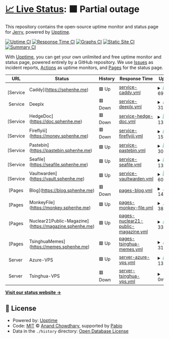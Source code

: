 # [📈 Live Status](https://status.sphenhe.me): <!--live status--> **🟧 Partial outage**

This repository contains the open-source uptime monitor and status page for [Jerry](https://status.sphenhe.me), powered by [Upptime](https://github.com/upptime/upptime).

[![Uptime CI](https://github.com/SphenHe/upptime/workflows/Uptime%20CI/badge.svg)](https://github.com/SphenHe/upptime/actions?query=workflow%3A%22Uptime+CI%22)
[![Response Time CI](https://github.com/SphenHe/upptime/workflows/Response%20Time%20CI/badge.svg)](https://github.com/SphenHe/upptime/actions?query=workflow%3A%22Response+Time+CI%22)
[![Graphs CI](https://github.com/SphenHe/upptime/workflows/Graphs%20CI/badge.svg)](https://github.com/SphenHe/upptime/actions?query=workflow%3A%22Graphs+CI%22)
[![Static Site CI](https://github.com/SphenHe/upptime/workflows/Static%20Site%20CI/badge.svg)](https://github.com/SphenHe/upptime/actions?query=workflow%3A%22Static+Site+CI%22)
[![Summary CI](https://github.com/SphenHe/upptime/workflows/Summary%20CI/badge.svg)](https://github.com/SphenHe/upptime/actions?query=workflow%3A%22Summary+CI%22)

With [Upptime](https://upptime.js.org), you can get your own unlimited and free uptime monitor and status page, powered entirely by a GitHub repository. We use [Issues](https://github.com/SphenHe/upptime/issues) as incident reports, [Actions](https://github.com/SphenHe/upptime/actions) as uptime monitors, and [Pages](https://status.sphenhe.me) for the status page.

<!--start: status pages-->
<!-- This summary is generated by Upptime (https://github.com/upptime/upptime) -->
<!-- Do not edit this manually, your changes will be overwritten -->
<!-- prettier-ignore -->
| URL | Status | History | Response Time | Uptime |
| --- | ------ | ------- | ------------- | ------ |
| <img alt="" src="https://icons.duckduckgo.com/ip3/sphenhe.me.ico" height="13"> [Service | Caddy](https://sphenhe.me) | 🟩 Up | [service-caddy.yml](https://github.com/SphenHe/upptime/commits/HEAD/history/service-caddy.yml) | <details><summary><img alt="Response time graph" src="./graphs/service-caddy/response-time-week.png" height="20"> 690ms</summary><br><a href="https://status.sphenhe.me/history/service-caddy"><img alt="Response time 694" src="https://img.shields.io/endpoint?url=https%3A%2F%2Fraw.githubusercontent.com%2FSphenHe%2Fupptime%2FHEAD%2Fapi%2Fservice-caddy%2Fresponse-time.json"></a><br><a href="https://status.sphenhe.me/history/service-caddy"><img alt="24-hour response time 766" src="https://img.shields.io/endpoint?url=https%3A%2F%2Fraw.githubusercontent.com%2FSphenHe%2Fupptime%2FHEAD%2Fapi%2Fservice-caddy%2Fresponse-time-day.json"></a><br><a href="https://status.sphenhe.me/history/service-caddy"><img alt="7-day response time 690" src="https://img.shields.io/endpoint?url=https%3A%2F%2Fraw.githubusercontent.com%2FSphenHe%2Fupptime%2FHEAD%2Fapi%2Fservice-caddy%2Fresponse-time-week.json"></a><br><a href="https://status.sphenhe.me/history/service-caddy"><img alt="30-day response time 673" src="https://img.shields.io/endpoint?url=https%3A%2F%2Fraw.githubusercontent.com%2FSphenHe%2Fupptime%2FHEAD%2Fapi%2Fservice-caddy%2Fresponse-time-month.json"></a><br><a href="https://status.sphenhe.me/history/service-caddy"><img alt="1-year response time 694" src="https://img.shields.io/endpoint?url=https%3A%2F%2Fraw.githubusercontent.com%2FSphenHe%2Fupptime%2FHEAD%2Fapi%2Fservice-caddy%2Fresponse-time-year.json"></a></details> | <details><summary><a href="https://status.sphenhe.me/history/service-caddy">100.00%</a></summary><a href="https://status.sphenhe.me/history/service-caddy"><img alt="All-time uptime 97.03%" src="https://img.shields.io/endpoint?url=https%3A%2F%2Fraw.githubusercontent.com%2FSphenHe%2Fupptime%2FHEAD%2Fapi%2Fservice-caddy%2Fuptime.json"></a><br><a href="https://status.sphenhe.me/history/service-caddy"><img alt="24-hour uptime 100.00%" src="https://img.shields.io/endpoint?url=https%3A%2F%2Fraw.githubusercontent.com%2FSphenHe%2Fupptime%2FHEAD%2Fapi%2Fservice-caddy%2Fuptime-day.json"></a><br><a href="https://status.sphenhe.me/history/service-caddy"><img alt="7-day uptime 100.00%" src="https://img.shields.io/endpoint?url=https%3A%2F%2Fraw.githubusercontent.com%2FSphenHe%2Fupptime%2FHEAD%2Fapi%2Fservice-caddy%2Fuptime-week.json"></a><br><a href="https://status.sphenhe.me/history/service-caddy"><img alt="30-day uptime 100.00%" src="https://img.shields.io/endpoint?url=https%3A%2F%2Fraw.githubusercontent.com%2FSphenHe%2Fupptime%2FHEAD%2Fapi%2Fservice-caddy%2Fuptime-month.json"></a><br><a href="https://status.sphenhe.me/history/service-caddy"><img alt="1-year uptime 97.03%" src="https://img.shields.io/endpoint?url=https%3A%2F%2Fraw.githubusercontent.com%2FSphenHe%2Fupptime%2FHEAD%2Fapi%2Fservice-caddy%2Fuptime-year.json"></a></details>
| <img alt="" src="https://icons.duckduckgo.com/ip3/null.ico" height="13"> Service | Deeplx | 🟥 Down | [service-deeplx.yml](https://github.com/SphenHe/upptime/commits/HEAD/history/service-deeplx.yml) | <details><summary><img alt="Response time graph" src="./graphs/service-deeplx/response-time-week.png" height="20"> 313ms</summary><br><a href="https://status.sphenhe.me/history/service-deeplx"><img alt="Response time 623" src="https://img.shields.io/endpoint?url=https%3A%2F%2Fraw.githubusercontent.com%2FSphenHe%2Fupptime%2FHEAD%2Fapi%2Fservice-deeplx%2Fresponse-time.json"></a><br><a href="https://status.sphenhe.me/history/service-deeplx"><img alt="24-hour response time 269" src="https://img.shields.io/endpoint?url=https%3A%2F%2Fraw.githubusercontent.com%2FSphenHe%2Fupptime%2FHEAD%2Fapi%2Fservice-deeplx%2Fresponse-time-day.json"></a><br><a href="https://status.sphenhe.me/history/service-deeplx"><img alt="7-day response time 313" src="https://img.shields.io/endpoint?url=https%3A%2F%2Fraw.githubusercontent.com%2FSphenHe%2Fupptime%2FHEAD%2Fapi%2Fservice-deeplx%2Fresponse-time-week.json"></a><br><a href="https://status.sphenhe.me/history/service-deeplx"><img alt="30-day response time 564" src="https://img.shields.io/endpoint?url=https%3A%2F%2Fraw.githubusercontent.com%2FSphenHe%2Fupptime%2FHEAD%2Fapi%2Fservice-deeplx%2Fresponse-time-month.json"></a><br><a href="https://status.sphenhe.me/history/service-deeplx"><img alt="1-year response time 623" src="https://img.shields.io/endpoint?url=https%3A%2F%2Fraw.githubusercontent.com%2FSphenHe%2Fupptime%2FHEAD%2Fapi%2Fservice-deeplx%2Fresponse-time-year.json"></a></details> | <details><summary><a href="https://status.sphenhe.me/history/service-deeplx">0.00%</a></summary><a href="https://status.sphenhe.me/history/service-deeplx"><img alt="All-time uptime 91.92%" src="https://img.shields.io/endpoint?url=https%3A%2F%2Fraw.githubusercontent.com%2FSphenHe%2Fupptime%2FHEAD%2Fapi%2Fservice-deeplx%2Fuptime.json"></a><br><a href="https://status.sphenhe.me/history/service-deeplx"><img alt="24-hour uptime 0.00%" src="https://img.shields.io/endpoint?url=https%3A%2F%2Fraw.githubusercontent.com%2FSphenHe%2Fupptime%2FHEAD%2Fapi%2Fservice-deeplx%2Fuptime-day.json"></a><br><a href="https://status.sphenhe.me/history/service-deeplx"><img alt="7-day uptime 0.00%" src="https://img.shields.io/endpoint?url=https%3A%2F%2Fraw.githubusercontent.com%2FSphenHe%2Fupptime%2FHEAD%2Fapi%2Fservice-deeplx%2Fuptime-week.json"></a><br><a href="https://status.sphenhe.me/history/service-deeplx"><img alt="30-day uptime 29.55%" src="https://img.shields.io/endpoint?url=https%3A%2F%2Fraw.githubusercontent.com%2FSphenHe%2Fupptime%2FHEAD%2Fapi%2Fservice-deeplx%2Fuptime-month.json"></a><br><a href="https://status.sphenhe.me/history/service-deeplx"><img alt="1-year uptime 91.92%" src="https://img.shields.io/endpoint?url=https%3A%2F%2Fraw.githubusercontent.com%2FSphenHe%2Fupptime%2FHEAD%2Fapi%2Fservice-deeplx%2Fuptime-year.json"></a></details>
| <img alt="" src="https://icons.duckduckgo.com/ip3/doc.sphenhe.me.ico" height="13"> [Service | HedgeDoc](https://doc.sphenhe.me) | 🟥 Down | [service-hedge-doc.yml](https://github.com/SphenHe/upptime/commits/HEAD/history/service-hedge-doc.yml) | <details><summary><img alt="Response time graph" src="./graphs/service-hedge-doc/response-time-week.png" height="20"> 133ms</summary><br><a href="https://status.sphenhe.me/history/service-hedge-doc"><img alt="Response time 646" src="https://img.shields.io/endpoint?url=https%3A%2F%2Fraw.githubusercontent.com%2FSphenHe%2Fupptime%2FHEAD%2Fapi%2Fservice-hedge-doc%2Fresponse-time.json"></a><br><a href="https://status.sphenhe.me/history/service-hedge-doc"><img alt="24-hour response time 90" src="https://img.shields.io/endpoint?url=https%3A%2F%2Fraw.githubusercontent.com%2FSphenHe%2Fupptime%2FHEAD%2Fapi%2Fservice-hedge-doc%2Fresponse-time-day.json"></a><br><a href="https://status.sphenhe.me/history/service-hedge-doc"><img alt="7-day response time 133" src="https://img.shields.io/endpoint?url=https%3A%2F%2Fraw.githubusercontent.com%2FSphenHe%2Fupptime%2FHEAD%2Fapi%2Fservice-hedge-doc%2Fresponse-time-week.json"></a><br><a href="https://status.sphenhe.me/history/service-hedge-doc"><img alt="30-day response time 544" src="https://img.shields.io/endpoint?url=https%3A%2F%2Fraw.githubusercontent.com%2FSphenHe%2Fupptime%2FHEAD%2Fapi%2Fservice-hedge-doc%2Fresponse-time-month.json"></a><br><a href="https://status.sphenhe.me/history/service-hedge-doc"><img alt="1-year response time 646" src="https://img.shields.io/endpoint?url=https%3A%2F%2Fraw.githubusercontent.com%2FSphenHe%2Fupptime%2FHEAD%2Fapi%2Fservice-hedge-doc%2Fresponse-time-year.json"></a></details> | <details><summary><a href="https://status.sphenhe.me/history/service-hedge-doc">0.00%</a></summary><a href="https://status.sphenhe.me/history/service-hedge-doc"><img alt="All-time uptime 91.84%" src="https://img.shields.io/endpoint?url=https%3A%2F%2Fraw.githubusercontent.com%2FSphenHe%2Fupptime%2FHEAD%2Fapi%2Fservice-hedge-doc%2Fuptime.json"></a><br><a href="https://status.sphenhe.me/history/service-hedge-doc"><img alt="24-hour uptime 0.00%" src="https://img.shields.io/endpoint?url=https%3A%2F%2Fraw.githubusercontent.com%2FSphenHe%2Fupptime%2FHEAD%2Fapi%2Fservice-hedge-doc%2Fuptime-day.json"></a><br><a href="https://status.sphenhe.me/history/service-hedge-doc"><img alt="7-day uptime 0.00%" src="https://img.shields.io/endpoint?url=https%3A%2F%2Fraw.githubusercontent.com%2FSphenHe%2Fupptime%2FHEAD%2Fapi%2Fservice-hedge-doc%2Fuptime-week.json"></a><br><a href="https://status.sphenhe.me/history/service-hedge-doc"><img alt="30-day uptime 29.20%" src="https://img.shields.io/endpoint?url=https%3A%2F%2Fraw.githubusercontent.com%2FSphenHe%2Fupptime%2FHEAD%2Fapi%2Fservice-hedge-doc%2Fuptime-month.json"></a><br><a href="https://status.sphenhe.me/history/service-hedge-doc"><img alt="1-year uptime 91.84%" src="https://img.shields.io/endpoint?url=https%3A%2F%2Fraw.githubusercontent.com%2FSphenHe%2Fupptime%2FHEAD%2Fapi%2Fservice-hedge-doc%2Fuptime-year.json"></a></details>
| <img alt="" src="https://icons.duckduckgo.com/ip3/money.sphenhe.me.ico" height="13"> [Service | Fireflyiii](https://money.sphenhe.me) | 🟥 Down | [service-fireflyiii.yml](https://github.com/SphenHe/upptime/commits/HEAD/history/service-fireflyiii.yml) | <details><summary><img alt="Response time graph" src="./graphs/service-fireflyiii/response-time-week.png" height="20"> 153ms</summary><br><a href="https://status.sphenhe.me/history/service-fireflyiii"><img alt="Response time 1041" src="https://img.shields.io/endpoint?url=https%3A%2F%2Fraw.githubusercontent.com%2FSphenHe%2Fupptime%2FHEAD%2Fapi%2Fservice-fireflyiii%2Fresponse-time.json"></a><br><a href="https://status.sphenhe.me/history/service-fireflyiii"><img alt="24-hour response time 104" src="https://img.shields.io/endpoint?url=https%3A%2F%2Fraw.githubusercontent.com%2FSphenHe%2Fupptime%2FHEAD%2Fapi%2Fservice-fireflyiii%2Fresponse-time-day.json"></a><br><a href="https://status.sphenhe.me/history/service-fireflyiii"><img alt="7-day response time 153" src="https://img.shields.io/endpoint?url=https%3A%2F%2Fraw.githubusercontent.com%2FSphenHe%2Fupptime%2FHEAD%2Fapi%2Fservice-fireflyiii%2Fresponse-time-week.json"></a><br><a href="https://status.sphenhe.me/history/service-fireflyiii"><img alt="30-day response time 556" src="https://img.shields.io/endpoint?url=https%3A%2F%2Fraw.githubusercontent.com%2FSphenHe%2Fupptime%2FHEAD%2Fapi%2Fservice-fireflyiii%2Fresponse-time-month.json"></a><br><a href="https://status.sphenhe.me/history/service-fireflyiii"><img alt="1-year response time 1041" src="https://img.shields.io/endpoint?url=https%3A%2F%2Fraw.githubusercontent.com%2FSphenHe%2Fupptime%2FHEAD%2Fapi%2Fservice-fireflyiii%2Fresponse-time-year.json"></a></details> | <details><summary><a href="https://status.sphenhe.me/history/service-fireflyiii">0.00%</a></summary><a href="https://status.sphenhe.me/history/service-fireflyiii"><img alt="All-time uptime 85.68%" src="https://img.shields.io/endpoint?url=https%3A%2F%2Fraw.githubusercontent.com%2FSphenHe%2Fupptime%2FHEAD%2Fapi%2Fservice-fireflyiii%2Fuptime.json"></a><br><a href="https://status.sphenhe.me/history/service-fireflyiii"><img alt="24-hour uptime 0.00%" src="https://img.shields.io/endpoint?url=https%3A%2F%2Fraw.githubusercontent.com%2FSphenHe%2Fupptime%2FHEAD%2Fapi%2Fservice-fireflyiii%2Fuptime-day.json"></a><br><a href="https://status.sphenhe.me/history/service-fireflyiii"><img alt="7-day uptime 0.00%" src="https://img.shields.io/endpoint?url=https%3A%2F%2Fraw.githubusercontent.com%2FSphenHe%2Fupptime%2FHEAD%2Fapi%2Fservice-fireflyiii%2Fuptime-week.json"></a><br><a href="https://status.sphenhe.me/history/service-fireflyiii"><img alt="30-day uptime 38.78%" src="https://img.shields.io/endpoint?url=https%3A%2F%2Fraw.githubusercontent.com%2FSphenHe%2Fupptime%2FHEAD%2Fapi%2Fservice-fireflyiii%2Fuptime-month.json"></a><br><a href="https://status.sphenhe.me/history/service-fireflyiii"><img alt="1-year uptime 85.68%" src="https://img.shields.io/endpoint?url=https%3A%2F%2Fraw.githubusercontent.com%2FSphenHe%2Fupptime%2FHEAD%2Fapi%2Fservice-fireflyiii%2Fuptime-year.json"></a></details>
| <img alt="" src="https://icons.duckduckgo.com/ip3/pastebin.sphenhe.me.ico" height="13"> [Service | Pastebin](https://pastebin.sphenhe.me) | 🟩 Up | [service-pastebin.yml](https://github.com/SphenHe/upptime/commits/HEAD/history/service-pastebin.yml) | <details><summary><img alt="Response time graph" src="./graphs/service-pastebin/response-time-week.png" height="20"> 307ms</summary><br><a href="https://status.sphenhe.me/history/service-pastebin"><img alt="Response time 246" src="https://img.shields.io/endpoint?url=https%3A%2F%2Fraw.githubusercontent.com%2FSphenHe%2Fupptime%2FHEAD%2Fapi%2Fservice-pastebin%2Fresponse-time.json"></a><br><a href="https://status.sphenhe.me/history/service-pastebin"><img alt="24-hour response time 155" src="https://img.shields.io/endpoint?url=https%3A%2F%2Fraw.githubusercontent.com%2FSphenHe%2Fupptime%2FHEAD%2Fapi%2Fservice-pastebin%2Fresponse-time-day.json"></a><br><a href="https://status.sphenhe.me/history/service-pastebin"><img alt="7-day response time 307" src="https://img.shields.io/endpoint?url=https%3A%2F%2Fraw.githubusercontent.com%2FSphenHe%2Fupptime%2FHEAD%2Fapi%2Fservice-pastebin%2Fresponse-time-week.json"></a><br><a href="https://status.sphenhe.me/history/service-pastebin"><img alt="30-day response time 237" src="https://img.shields.io/endpoint?url=https%3A%2F%2Fraw.githubusercontent.com%2FSphenHe%2Fupptime%2FHEAD%2Fapi%2Fservice-pastebin%2Fresponse-time-month.json"></a><br><a href="https://status.sphenhe.me/history/service-pastebin"><img alt="1-year response time 246" src="https://img.shields.io/endpoint?url=https%3A%2F%2Fraw.githubusercontent.com%2FSphenHe%2Fupptime%2FHEAD%2Fapi%2Fservice-pastebin%2Fresponse-time-year.json"></a></details> | <details><summary><a href="https://status.sphenhe.me/history/service-pastebin">100.00%</a></summary><a href="https://status.sphenhe.me/history/service-pastebin"><img alt="All-time uptime 99.96%" src="https://img.shields.io/endpoint?url=https%3A%2F%2Fraw.githubusercontent.com%2FSphenHe%2Fupptime%2FHEAD%2Fapi%2Fservice-pastebin%2Fuptime.json"></a><br><a href="https://status.sphenhe.me/history/service-pastebin"><img alt="24-hour uptime 100.00%" src="https://img.shields.io/endpoint?url=https%3A%2F%2Fraw.githubusercontent.com%2FSphenHe%2Fupptime%2FHEAD%2Fapi%2Fservice-pastebin%2Fuptime-day.json"></a><br><a href="https://status.sphenhe.me/history/service-pastebin"><img alt="7-day uptime 100.00%" src="https://img.shields.io/endpoint?url=https%3A%2F%2Fraw.githubusercontent.com%2FSphenHe%2Fupptime%2FHEAD%2Fapi%2Fservice-pastebin%2Fuptime-week.json"></a><br><a href="https://status.sphenhe.me/history/service-pastebin"><img alt="30-day uptime 100.00%" src="https://img.shields.io/endpoint?url=https%3A%2F%2Fraw.githubusercontent.com%2FSphenHe%2Fupptime%2FHEAD%2Fapi%2Fservice-pastebin%2Fuptime-month.json"></a><br><a href="https://status.sphenhe.me/history/service-pastebin"><img alt="1-year uptime 99.96%" src="https://img.shields.io/endpoint?url=https%3A%2F%2Fraw.githubusercontent.com%2FSphenHe%2Fupptime%2FHEAD%2Fapi%2Fservice-pastebin%2Fuptime-year.json"></a></details>
| <img alt="" src="https://icons.duckduckgo.com/ip3/seafile.sphenhe.me.ico" height="13"> [Service | Seafile](https://seafile.sphenhe.me) | 🟩 Up | [service-seafile.yml](https://github.com/SphenHe/upptime/commits/HEAD/history/service-seafile.yml) | <details><summary><img alt="Response time graph" src="./graphs/service-seafile/response-time-week.png" height="20"> 1380ms</summary><br><a href="https://status.sphenhe.me/history/service-seafile"><img alt="Response time 1068" src="https://img.shields.io/endpoint?url=https%3A%2F%2Fraw.githubusercontent.com%2FSphenHe%2Fupptime%2FHEAD%2Fapi%2Fservice-seafile%2Fresponse-time.json"></a><br><a href="https://status.sphenhe.me/history/service-seafile"><img alt="24-hour response time 1082" src="https://img.shields.io/endpoint?url=https%3A%2F%2Fraw.githubusercontent.com%2FSphenHe%2Fupptime%2FHEAD%2Fapi%2Fservice-seafile%2Fresponse-time-day.json"></a><br><a href="https://status.sphenhe.me/history/service-seafile"><img alt="7-day response time 1380" src="https://img.shields.io/endpoint?url=https%3A%2F%2Fraw.githubusercontent.com%2FSphenHe%2Fupptime%2FHEAD%2Fapi%2Fservice-seafile%2Fresponse-time-week.json"></a><br><a href="https://status.sphenhe.me/history/service-seafile"><img alt="30-day response time 1187" src="https://img.shields.io/endpoint?url=https%3A%2F%2Fraw.githubusercontent.com%2FSphenHe%2Fupptime%2FHEAD%2Fapi%2Fservice-seafile%2Fresponse-time-month.json"></a><br><a href="https://status.sphenhe.me/history/service-seafile"><img alt="1-year response time 1068" src="https://img.shields.io/endpoint?url=https%3A%2F%2Fraw.githubusercontent.com%2FSphenHe%2Fupptime%2FHEAD%2Fapi%2Fservice-seafile%2Fresponse-time-year.json"></a></details> | <details><summary><a href="https://status.sphenhe.me/history/service-seafile">100.00%</a></summary><a href="https://status.sphenhe.me/history/service-seafile"><img alt="All-time uptime 83.12%" src="https://img.shields.io/endpoint?url=https%3A%2F%2Fraw.githubusercontent.com%2FSphenHe%2Fupptime%2FHEAD%2Fapi%2Fservice-seafile%2Fuptime.json"></a><br><a href="https://status.sphenhe.me/history/service-seafile"><img alt="24-hour uptime 100.00%" src="https://img.shields.io/endpoint?url=https%3A%2F%2Fraw.githubusercontent.com%2FSphenHe%2Fupptime%2FHEAD%2Fapi%2Fservice-seafile%2Fuptime-day.json"></a><br><a href="https://status.sphenhe.me/history/service-seafile"><img alt="7-day uptime 100.00%" src="https://img.shields.io/endpoint?url=https%3A%2F%2Fraw.githubusercontent.com%2FSphenHe%2Fupptime%2FHEAD%2Fapi%2Fservice-seafile%2Fuptime-week.json"></a><br><a href="https://status.sphenhe.me/history/service-seafile"><img alt="30-day uptime 74.86%" src="https://img.shields.io/endpoint?url=https%3A%2F%2Fraw.githubusercontent.com%2FSphenHe%2Fupptime%2FHEAD%2Fapi%2Fservice-seafile%2Fuptime-month.json"></a><br><a href="https://status.sphenhe.me/history/service-seafile"><img alt="1-year uptime 83.12%" src="https://img.shields.io/endpoint?url=https%3A%2F%2Fraw.githubusercontent.com%2FSphenHe%2Fupptime%2FHEAD%2Fapi%2Fservice-seafile%2Fuptime-year.json"></a></details>
| <img alt="" src="https://icons.duckduckgo.com/ip3/vault.sphenhe.me.ico" height="13"> [Service | Vaultwarden](https://vault.sphenhe.me) | 🟩 Up | [service-vaultwarden.yml](https://github.com/SphenHe/upptime/commits/HEAD/history/service-vaultwarden.yml) | <details><summary><img alt="Response time graph" src="./graphs/service-vaultwarden/response-time-week.png" height="20"> 603ms</summary><br><a href="https://status.sphenhe.me/history/service-vaultwarden"><img alt="Response time 574" src="https://img.shields.io/endpoint?url=https%3A%2F%2Fraw.githubusercontent.com%2FSphenHe%2Fupptime%2FHEAD%2Fapi%2Fservice-vaultwarden%2Fresponse-time.json"></a><br><a href="https://status.sphenhe.me/history/service-vaultwarden"><img alt="24-hour response time 477" src="https://img.shields.io/endpoint?url=https%3A%2F%2Fraw.githubusercontent.com%2FSphenHe%2Fupptime%2FHEAD%2Fapi%2Fservice-vaultwarden%2Fresponse-time-day.json"></a><br><a href="https://status.sphenhe.me/history/service-vaultwarden"><img alt="7-day response time 603" src="https://img.shields.io/endpoint?url=https%3A%2F%2Fraw.githubusercontent.com%2FSphenHe%2Fupptime%2FHEAD%2Fapi%2Fservice-vaultwarden%2Fresponse-time-week.json"></a><br><a href="https://status.sphenhe.me/history/service-vaultwarden"><img alt="30-day response time 530" src="https://img.shields.io/endpoint?url=https%3A%2F%2Fraw.githubusercontent.com%2FSphenHe%2Fupptime%2FHEAD%2Fapi%2Fservice-vaultwarden%2Fresponse-time-month.json"></a><br><a href="https://status.sphenhe.me/history/service-vaultwarden"><img alt="1-year response time 574" src="https://img.shields.io/endpoint?url=https%3A%2F%2Fraw.githubusercontent.com%2FSphenHe%2Fupptime%2FHEAD%2Fapi%2Fservice-vaultwarden%2Fresponse-time-year.json"></a></details> | <details><summary><a href="https://status.sphenhe.me/history/service-vaultwarden">100.00%</a></summary><a href="https://status.sphenhe.me/history/service-vaultwarden"><img alt="All-time uptime 95.40%" src="https://img.shields.io/endpoint?url=https%3A%2F%2Fraw.githubusercontent.com%2FSphenHe%2Fupptime%2FHEAD%2Fapi%2Fservice-vaultwarden%2Fuptime.json"></a><br><a href="https://status.sphenhe.me/history/service-vaultwarden"><img alt="24-hour uptime 100.00%" src="https://img.shields.io/endpoint?url=https%3A%2F%2Fraw.githubusercontent.com%2FSphenHe%2Fupptime%2FHEAD%2Fapi%2Fservice-vaultwarden%2Fuptime-day.json"></a><br><a href="https://status.sphenhe.me/history/service-vaultwarden"><img alt="7-day uptime 100.00%" src="https://img.shields.io/endpoint?url=https%3A%2F%2Fraw.githubusercontent.com%2FSphenHe%2Fupptime%2FHEAD%2Fapi%2Fservice-vaultwarden%2Fuptime-week.json"></a><br><a href="https://status.sphenhe.me/history/service-vaultwarden"><img alt="30-day uptime 60.43%" src="https://img.shields.io/endpoint?url=https%3A%2F%2Fraw.githubusercontent.com%2FSphenHe%2Fupptime%2FHEAD%2Fapi%2Fservice-vaultwarden%2Fuptime-month.json"></a><br><a href="https://status.sphenhe.me/history/service-vaultwarden"><img alt="1-year uptime 95.40%" src="https://img.shields.io/endpoint?url=https%3A%2F%2Fraw.githubusercontent.com%2FSphenHe%2Fupptime%2FHEAD%2Fapi%2Fservice-vaultwarden%2Fuptime-year.json"></a></details>
| <img alt="" src="https://icons.duckduckgo.com/ip3/blog.sphenhe.me.ico" height="13"> [Pages | Blog](https://blog.sphenhe.me) | 🟥 Down | [pages-blog.yml](https://github.com/SphenHe/upptime/commits/HEAD/history/pages-blog.yml) | <details><summary><img alt="Response time graph" src="./graphs/pages-blog/response-time-week.png" height="20"> 147ms</summary><br><a href="https://status.sphenhe.me/history/pages-blog"><img alt="Response time 147" src="https://img.shields.io/endpoint?url=https%3A%2F%2Fraw.githubusercontent.com%2FSphenHe%2Fupptime%2FHEAD%2Fapi%2Fpages-blog%2Fresponse-time.json"></a><br><a href="https://status.sphenhe.me/history/pages-blog"><img alt="24-hour response time 92" src="https://img.shields.io/endpoint?url=https%3A%2F%2Fraw.githubusercontent.com%2FSphenHe%2Fupptime%2FHEAD%2Fapi%2Fpages-blog%2Fresponse-time-day.json"></a><br><a href="https://status.sphenhe.me/history/pages-blog"><img alt="7-day response time 147" src="https://img.shields.io/endpoint?url=https%3A%2F%2Fraw.githubusercontent.com%2FSphenHe%2Fupptime%2FHEAD%2Fapi%2Fpages-blog%2Fresponse-time-week.json"></a><br><a href="https://status.sphenhe.me/history/pages-blog"><img alt="30-day response time 138" src="https://img.shields.io/endpoint?url=https%3A%2F%2Fraw.githubusercontent.com%2FSphenHe%2Fupptime%2FHEAD%2Fapi%2Fpages-blog%2Fresponse-time-month.json"></a><br><a href="https://status.sphenhe.me/history/pages-blog"><img alt="1-year response time 147" src="https://img.shields.io/endpoint?url=https%3A%2F%2Fraw.githubusercontent.com%2FSphenHe%2Fupptime%2FHEAD%2Fapi%2Fpages-blog%2Fresponse-time-year.json"></a></details> | <details><summary><a href="https://status.sphenhe.me/history/pages-blog">0.00%</a></summary><a href="https://status.sphenhe.me/history/pages-blog"><img alt="All-time uptime 13.07%" src="https://img.shields.io/endpoint?url=https%3A%2F%2Fraw.githubusercontent.com%2FSphenHe%2Fupptime%2FHEAD%2Fapi%2Fpages-blog%2Fuptime.json"></a><br><a href="https://status.sphenhe.me/history/pages-blog"><img alt="24-hour uptime 0.00%" src="https://img.shields.io/endpoint?url=https%3A%2F%2Fraw.githubusercontent.com%2FSphenHe%2Fupptime%2FHEAD%2Fapi%2Fpages-blog%2Fuptime-day.json"></a><br><a href="https://status.sphenhe.me/history/pages-blog"><img alt="7-day uptime 0.00%" src="https://img.shields.io/endpoint?url=https%3A%2F%2Fraw.githubusercontent.com%2FSphenHe%2Fupptime%2FHEAD%2Fapi%2Fpages-blog%2Fuptime-week.json"></a><br><a href="https://status.sphenhe.me/history/pages-blog"><img alt="30-day uptime 0.00%" src="https://img.shields.io/endpoint?url=https%3A%2F%2Fraw.githubusercontent.com%2FSphenHe%2Fupptime%2FHEAD%2Fapi%2Fpages-blog%2Fuptime-month.json"></a><br><a href="https://status.sphenhe.me/history/pages-blog"><img alt="1-year uptime 13.07%" src="https://img.shields.io/endpoint?url=https%3A%2F%2Fraw.githubusercontent.com%2FSphenHe%2Fupptime%2FHEAD%2Fapi%2Fpages-blog%2Fuptime-year.json"></a></details>
| <img alt="" src="https://icons.duckduckgo.com/ip3/monkey.sphenhe.me.ico" height="13"> [Pages | MonkeyFile](https://monkey.sphenhe.me) | 🟩 Up | [pages-monkey-file.yml](https://github.com/SphenHe/upptime/commits/HEAD/history/pages-monkey-file.yml) | <details><summary><img alt="Response time graph" src="./graphs/pages-monkey-file/response-time-week.png" height="20"> 385ms</summary><br><a href="https://status.sphenhe.me/history/pages-monkey-file"><img alt="Response time 358" src="https://img.shields.io/endpoint?url=https%3A%2F%2Fraw.githubusercontent.com%2FSphenHe%2Fupptime%2FHEAD%2Fapi%2Fpages-monkey-file%2Fresponse-time.json"></a><br><a href="https://status.sphenhe.me/history/pages-monkey-file"><img alt="24-hour response time 275" src="https://img.shields.io/endpoint?url=https%3A%2F%2Fraw.githubusercontent.com%2FSphenHe%2Fupptime%2FHEAD%2Fapi%2Fpages-monkey-file%2Fresponse-time-day.json"></a><br><a href="https://status.sphenhe.me/history/pages-monkey-file"><img alt="7-day response time 385" src="https://img.shields.io/endpoint?url=https%3A%2F%2Fraw.githubusercontent.com%2FSphenHe%2Fupptime%2FHEAD%2Fapi%2Fpages-monkey-file%2Fresponse-time-week.json"></a><br><a href="https://status.sphenhe.me/history/pages-monkey-file"><img alt="30-day response time 285" src="https://img.shields.io/endpoint?url=https%3A%2F%2Fraw.githubusercontent.com%2FSphenHe%2Fupptime%2FHEAD%2Fapi%2Fpages-monkey-file%2Fresponse-time-month.json"></a><br><a href="https://status.sphenhe.me/history/pages-monkey-file"><img alt="1-year response time 358" src="https://img.shields.io/endpoint?url=https%3A%2F%2Fraw.githubusercontent.com%2FSphenHe%2Fupptime%2FHEAD%2Fapi%2Fpages-monkey-file%2Fresponse-time-year.json"></a></details> | <details><summary><a href="https://status.sphenhe.me/history/pages-monkey-file">99.81%</a></summary><a href="https://status.sphenhe.me/history/pages-monkey-file"><img alt="All-time uptime 99.94%" src="https://img.shields.io/endpoint?url=https%3A%2F%2Fraw.githubusercontent.com%2FSphenHe%2Fupptime%2FHEAD%2Fapi%2Fpages-monkey-file%2Fuptime.json"></a><br><a href="https://status.sphenhe.me/history/pages-monkey-file"><img alt="24-hour uptime 98.69%" src="https://img.shields.io/endpoint?url=https%3A%2F%2Fraw.githubusercontent.com%2FSphenHe%2Fupptime%2FHEAD%2Fapi%2Fpages-monkey-file%2Fuptime-day.json"></a><br><a href="https://status.sphenhe.me/history/pages-monkey-file"><img alt="7-day uptime 99.81%" src="https://img.shields.io/endpoint?url=https%3A%2F%2Fraw.githubusercontent.com%2FSphenHe%2Fupptime%2FHEAD%2Fapi%2Fpages-monkey-file%2Fuptime-week.json"></a><br><a href="https://status.sphenhe.me/history/pages-monkey-file"><img alt="30-day uptime 99.73%" src="https://img.shields.io/endpoint?url=https%3A%2F%2Fraw.githubusercontent.com%2FSphenHe%2Fupptime%2FHEAD%2Fapi%2Fpages-monkey-file%2Fuptime-month.json"></a><br><a href="https://status.sphenhe.me/history/pages-monkey-file"><img alt="1-year uptime 99.94%" src="https://img.shields.io/endpoint?url=https%3A%2F%2Fraw.githubusercontent.com%2FSphenHe%2Fupptime%2FHEAD%2Fapi%2Fpages-monkey-file%2Fuptime-year.json"></a></details>
| <img alt="" src="https://icons.duckduckgo.com/ip3/magazine.sphenhe.me.ico" height="13"> [Pages | Nuclear21Public-Magazine](https://magazine.sphenhe.me) | 🟩 Up | [pages-nuclear21-public-magazine.yml](https://github.com/SphenHe/upptime/commits/HEAD/history/pages-nuclear21-public-magazine.yml) | <details><summary><img alt="Response time graph" src="./graphs/pages-nuclear21-public-magazine/response-time-week.png" height="20"> 336ms</summary><br><a href="https://status.sphenhe.me/history/pages-nuclear21-public-magazine"><img alt="Response time 320" src="https://img.shields.io/endpoint?url=https%3A%2F%2Fraw.githubusercontent.com%2FSphenHe%2Fupptime%2FHEAD%2Fapi%2Fpages-nuclear21-public-magazine%2Fresponse-time.json"></a><br><a href="https://status.sphenhe.me/history/pages-nuclear21-public-magazine"><img alt="24-hour response time 339" src="https://img.shields.io/endpoint?url=https%3A%2F%2Fraw.githubusercontent.com%2FSphenHe%2Fupptime%2FHEAD%2Fapi%2Fpages-nuclear21-public-magazine%2Fresponse-time-day.json"></a><br><a href="https://status.sphenhe.me/history/pages-nuclear21-public-magazine"><img alt="7-day response time 336" src="https://img.shields.io/endpoint?url=https%3A%2F%2Fraw.githubusercontent.com%2FSphenHe%2Fupptime%2FHEAD%2Fapi%2Fpages-nuclear21-public-magazine%2Fresponse-time-week.json"></a><br><a href="https://status.sphenhe.me/history/pages-nuclear21-public-magazine"><img alt="30-day response time 288" src="https://img.shields.io/endpoint?url=https%3A%2F%2Fraw.githubusercontent.com%2FSphenHe%2Fupptime%2FHEAD%2Fapi%2Fpages-nuclear21-public-magazine%2Fresponse-time-month.json"></a><br><a href="https://status.sphenhe.me/history/pages-nuclear21-public-magazine"><img alt="1-year response time 320" src="https://img.shields.io/endpoint?url=https%3A%2F%2Fraw.githubusercontent.com%2FSphenHe%2Fupptime%2FHEAD%2Fapi%2Fpages-nuclear21-public-magazine%2Fresponse-time-year.json"></a></details> | <details><summary><a href="https://status.sphenhe.me/history/pages-nuclear21-public-magazine">99.81%</a></summary><a href="https://status.sphenhe.me/history/pages-nuclear21-public-magazine"><img alt="All-time uptime 99.94%" src="https://img.shields.io/endpoint?url=https%3A%2F%2Fraw.githubusercontent.com%2FSphenHe%2Fupptime%2FHEAD%2Fapi%2Fpages-nuclear21-public-magazine%2Fuptime.json"></a><br><a href="https://status.sphenhe.me/history/pages-nuclear21-public-magazine"><img alt="24-hour uptime 98.69%" src="https://img.shields.io/endpoint?url=https%3A%2F%2Fraw.githubusercontent.com%2FSphenHe%2Fupptime%2FHEAD%2Fapi%2Fpages-nuclear21-public-magazine%2Fuptime-day.json"></a><br><a href="https://status.sphenhe.me/history/pages-nuclear21-public-magazine"><img alt="7-day uptime 99.81%" src="https://img.shields.io/endpoint?url=https%3A%2F%2Fraw.githubusercontent.com%2FSphenHe%2Fupptime%2FHEAD%2Fapi%2Fpages-nuclear21-public-magazine%2Fuptime-week.json"></a><br><a href="https://status.sphenhe.me/history/pages-nuclear21-public-magazine"><img alt="30-day uptime 99.73%" src="https://img.shields.io/endpoint?url=https%3A%2F%2Fraw.githubusercontent.com%2FSphenHe%2Fupptime%2FHEAD%2Fapi%2Fpages-nuclear21-public-magazine%2Fuptime-month.json"></a><br><a href="https://status.sphenhe.me/history/pages-nuclear21-public-magazine"><img alt="1-year uptime 99.94%" src="https://img.shields.io/endpoint?url=https%3A%2F%2Fraw.githubusercontent.com%2FSphenHe%2Fupptime%2FHEAD%2Fapi%2Fpages-nuclear21-public-magazine%2Fuptime-year.json"></a></details>
| <img alt="" src="https://icons.duckduckgo.com/ip3/memes.sphenhe.me.ico" height="13"> [Pages | TsinghuaMemes](https://memes.sphenhe.me) | 🟩 Up | [pages-tsinghua-memes.yml](https://github.com/SphenHe/upptime/commits/HEAD/history/pages-tsinghua-memes.yml) | <details><summary><img alt="Response time graph" src="./graphs/pages-tsinghua-memes/response-time-week.png" height="20"> 316ms</summary><br><a href="https://status.sphenhe.me/history/pages-tsinghua-memes"><img alt="Response time 335" src="https://img.shields.io/endpoint?url=https%3A%2F%2Fraw.githubusercontent.com%2FSphenHe%2Fupptime%2FHEAD%2Fapi%2Fpages-tsinghua-memes%2Fresponse-time.json"></a><br><a href="https://status.sphenhe.me/history/pages-tsinghua-memes"><img alt="24-hour response time 384" src="https://img.shields.io/endpoint?url=https%3A%2F%2Fraw.githubusercontent.com%2FSphenHe%2Fupptime%2FHEAD%2Fapi%2Fpages-tsinghua-memes%2Fresponse-time-day.json"></a><br><a href="https://status.sphenhe.me/history/pages-tsinghua-memes"><img alt="7-day response time 316" src="https://img.shields.io/endpoint?url=https%3A%2F%2Fraw.githubusercontent.com%2FSphenHe%2Fupptime%2FHEAD%2Fapi%2Fpages-tsinghua-memes%2Fresponse-time-week.json"></a><br><a href="https://status.sphenhe.me/history/pages-tsinghua-memes"><img alt="30-day response time 265" src="https://img.shields.io/endpoint?url=https%3A%2F%2Fraw.githubusercontent.com%2FSphenHe%2Fupptime%2FHEAD%2Fapi%2Fpages-tsinghua-memes%2Fresponse-time-month.json"></a><br><a href="https://status.sphenhe.me/history/pages-tsinghua-memes"><img alt="1-year response time 335" src="https://img.shields.io/endpoint?url=https%3A%2F%2Fraw.githubusercontent.com%2FSphenHe%2Fupptime%2FHEAD%2Fapi%2Fpages-tsinghua-memes%2Fresponse-time-year.json"></a></details> | <details><summary><a href="https://status.sphenhe.me/history/pages-tsinghua-memes">99.81%</a></summary><a href="https://status.sphenhe.me/history/pages-tsinghua-memes"><img alt="All-time uptime 99.94%" src="https://img.shields.io/endpoint?url=https%3A%2F%2Fraw.githubusercontent.com%2FSphenHe%2Fupptime%2FHEAD%2Fapi%2Fpages-tsinghua-memes%2Fuptime.json"></a><br><a href="https://status.sphenhe.me/history/pages-tsinghua-memes"><img alt="24-hour uptime 98.69%" src="https://img.shields.io/endpoint?url=https%3A%2F%2Fraw.githubusercontent.com%2FSphenHe%2Fupptime%2FHEAD%2Fapi%2Fpages-tsinghua-memes%2Fuptime-day.json"></a><br><a href="https://status.sphenhe.me/history/pages-tsinghua-memes"><img alt="7-day uptime 99.81%" src="https://img.shields.io/endpoint?url=https%3A%2F%2Fraw.githubusercontent.com%2FSphenHe%2Fupptime%2FHEAD%2Fapi%2Fpages-tsinghua-memes%2Fuptime-week.json"></a><br><a href="https://status.sphenhe.me/history/pages-tsinghua-memes"><img alt="30-day uptime 99.73%" src="https://img.shields.io/endpoint?url=https%3A%2F%2Fraw.githubusercontent.com%2FSphenHe%2Fupptime%2FHEAD%2Fapi%2Fpages-tsinghua-memes%2Fuptime-month.json"></a><br><a href="https://status.sphenhe.me/history/pages-tsinghua-memes"><img alt="1-year uptime 99.94%" src="https://img.shields.io/endpoint?url=https%3A%2F%2Fraw.githubusercontent.com%2FSphenHe%2Fupptime%2FHEAD%2Fapi%2Fpages-tsinghua-memes%2Fuptime-year.json"></a></details>
| <img alt="" src="https://icons.duckduckgo.com/ip3/null.ico" height="13"> Server | Azure-VPS | 🟩 Up | [server-azure-vps.yml](https://github.com/SphenHe/upptime/commits/HEAD/history/server-azure-vps.yml) | <details><summary><img alt="Response time graph" src="./graphs/server-azure-vps/response-time-week.png" height="20"> 132ms</summary><br><a href="https://status.sphenhe.me/history/server-azure-vps"><img alt="Response time 139" src="https://img.shields.io/endpoint?url=https%3A%2F%2Fraw.githubusercontent.com%2FSphenHe%2Fupptime%2FHEAD%2Fapi%2Fserver-azure-vps%2Fresponse-time.json"></a><br><a href="https://status.sphenhe.me/history/server-azure-vps"><img alt="24-hour response time 142" src="https://img.shields.io/endpoint?url=https%3A%2F%2Fraw.githubusercontent.com%2FSphenHe%2Fupptime%2FHEAD%2Fapi%2Fserver-azure-vps%2Fresponse-time-day.json"></a><br><a href="https://status.sphenhe.me/history/server-azure-vps"><img alt="7-day response time 132" src="https://img.shields.io/endpoint?url=https%3A%2F%2Fraw.githubusercontent.com%2FSphenHe%2Fupptime%2FHEAD%2Fapi%2Fserver-azure-vps%2Fresponse-time-week.json"></a><br><a href="https://status.sphenhe.me/history/server-azure-vps"><img alt="30-day response time 140" src="https://img.shields.io/endpoint?url=https%3A%2F%2Fraw.githubusercontent.com%2FSphenHe%2Fupptime%2FHEAD%2Fapi%2Fserver-azure-vps%2Fresponse-time-month.json"></a><br><a href="https://status.sphenhe.me/history/server-azure-vps"><img alt="1-year response time 139" src="https://img.shields.io/endpoint?url=https%3A%2F%2Fraw.githubusercontent.com%2FSphenHe%2Fupptime%2FHEAD%2Fapi%2Fserver-azure-vps%2Fresponse-time-year.json"></a></details> | <details><summary><a href="https://status.sphenhe.me/history/server-azure-vps">100.00%</a></summary><a href="https://status.sphenhe.me/history/server-azure-vps"><img alt="All-time uptime 97.07%" src="https://img.shields.io/endpoint?url=https%3A%2F%2Fraw.githubusercontent.com%2FSphenHe%2Fupptime%2FHEAD%2Fapi%2Fserver-azure-vps%2Fuptime.json"></a><br><a href="https://status.sphenhe.me/history/server-azure-vps"><img alt="24-hour uptime 100.00%" src="https://img.shields.io/endpoint?url=https%3A%2F%2Fraw.githubusercontent.com%2FSphenHe%2Fupptime%2FHEAD%2Fapi%2Fserver-azure-vps%2Fuptime-day.json"></a><br><a href="https://status.sphenhe.me/history/server-azure-vps"><img alt="7-day uptime 100.00%" src="https://img.shields.io/endpoint?url=https%3A%2F%2Fraw.githubusercontent.com%2FSphenHe%2Fupptime%2FHEAD%2Fapi%2Fserver-azure-vps%2Fuptime-week.json"></a><br><a href="https://status.sphenhe.me/history/server-azure-vps"><img alt="30-day uptime 100.00%" src="https://img.shields.io/endpoint?url=https%3A%2F%2Fraw.githubusercontent.com%2FSphenHe%2Fupptime%2FHEAD%2Fapi%2Fserver-azure-vps%2Fuptime-month.json"></a><br><a href="https://status.sphenhe.me/history/server-azure-vps"><img alt="1-year uptime 97.07%" src="https://img.shields.io/endpoint?url=https%3A%2F%2Fraw.githubusercontent.com%2FSphenHe%2Fupptime%2FHEAD%2Fapi%2Fserver-azure-vps%2Fuptime-year.json"></a></details>
| <img alt="" src="https://icons.duckduckgo.com/ip3/null.ico" height="13"> Server | Tsinghua-VPS | 🟥 Down | [server-tsinghua-vps.yml](https://github.com/SphenHe/upptime/commits/HEAD/history/server-tsinghua-vps.yml) | <details><summary><img alt="Response time graph" src="./graphs/server-tsinghua-vps/response-time-week.png" height="20"> 0ms</summary><br><a href="https://status.sphenhe.me/history/server-tsinghua-vps"><img alt="Response time 250" src="https://img.shields.io/endpoint?url=https%3A%2F%2Fraw.githubusercontent.com%2FSphenHe%2Fupptime%2FHEAD%2Fapi%2Fserver-tsinghua-vps%2Fresponse-time.json"></a><br><a href="https://status.sphenhe.me/history/server-tsinghua-vps"><img alt="24-hour response time 0" src="https://img.shields.io/endpoint?url=https%3A%2F%2Fraw.githubusercontent.com%2FSphenHe%2Fupptime%2FHEAD%2Fapi%2Fserver-tsinghua-vps%2Fresponse-time-day.json"></a><br><a href="https://status.sphenhe.me/history/server-tsinghua-vps"><img alt="7-day response time 0" src="https://img.shields.io/endpoint?url=https%3A%2F%2Fraw.githubusercontent.com%2FSphenHe%2Fupptime%2FHEAD%2Fapi%2Fserver-tsinghua-vps%2Fresponse-time-week.json"></a><br><a href="https://status.sphenhe.me/history/server-tsinghua-vps"><img alt="30-day response time 245" src="https://img.shields.io/endpoint?url=https%3A%2F%2Fraw.githubusercontent.com%2FSphenHe%2Fupptime%2FHEAD%2Fapi%2Fserver-tsinghua-vps%2Fresponse-time-month.json"></a><br><a href="https://status.sphenhe.me/history/server-tsinghua-vps"><img alt="1-year response time 250" src="https://img.shields.io/endpoint?url=https%3A%2F%2Fraw.githubusercontent.com%2FSphenHe%2Fupptime%2FHEAD%2Fapi%2Fserver-tsinghua-vps%2Fresponse-time-year.json"></a></details> | <details><summary><a href="https://status.sphenhe.me/history/server-tsinghua-vps">0.00%</a></summary><a href="https://status.sphenhe.me/history/server-tsinghua-vps"><img alt="All-time uptime 85.41%" src="https://img.shields.io/endpoint?url=https%3A%2F%2Fraw.githubusercontent.com%2FSphenHe%2Fupptime%2FHEAD%2Fapi%2Fserver-tsinghua-vps%2Fuptime.json"></a><br><a href="https://status.sphenhe.me/history/server-tsinghua-vps"><img alt="24-hour uptime 0.00%" src="https://img.shields.io/endpoint?url=https%3A%2F%2Fraw.githubusercontent.com%2FSphenHe%2Fupptime%2FHEAD%2Fapi%2Fserver-tsinghua-vps%2Fuptime-day.json"></a><br><a href="https://status.sphenhe.me/history/server-tsinghua-vps"><img alt="7-day uptime 0.00%" src="https://img.shields.io/endpoint?url=https%3A%2F%2Fraw.githubusercontent.com%2FSphenHe%2Fupptime%2FHEAD%2Fapi%2Fserver-tsinghua-vps%2Fuptime-week.json"></a><br><a href="https://status.sphenhe.me/history/server-tsinghua-vps"><img alt="30-day uptime 38.31%" src="https://img.shields.io/endpoint?url=https%3A%2F%2Fraw.githubusercontent.com%2FSphenHe%2Fupptime%2FHEAD%2Fapi%2Fserver-tsinghua-vps%2Fuptime-month.json"></a><br><a href="https://status.sphenhe.me/history/server-tsinghua-vps"><img alt="1-year uptime 85.41%" src="https://img.shields.io/endpoint?url=https%3A%2F%2Fraw.githubusercontent.com%2FSphenHe%2Fupptime%2FHEAD%2Fapi%2Fserver-tsinghua-vps%2Fuptime-year.json"></a></details>

<!--end: status pages-->

[**Visit our status website →**](https://status.sphenhe.me)

## 📄 License

- Powered by: [Upptime](https://github.com/upptime/upptime)
- Code: [MIT](./LICENSE) © [Anand Chowdhary](https://anandchowdhary.com), supported by [Pabio](https://pabio.com)
- Data in the `./history` directory: [Open Database License](https://opendatacommons.org/licenses/odbl/1-0/)

